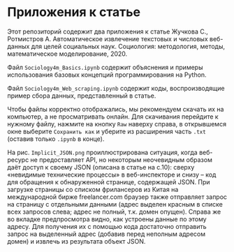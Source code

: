 # Приложения к статье
Этот репозиторий содержит два приложения к статье Жучкова С., Ротмистров А. Автоматическое извлечение текстовых и числовых веб-данных для целей социальных наук. Социология: методология, методы, математическое моделирование, 2020.

Файл `Sociology4m_Basics.ipynb` содержит объяснения и примеры использования базовых концепций программирования на Python.

Файл `Sociology4m_Web_scraping.ipynb` содержит коды, воспроизводящие пример сбора данных, представленный в статье.

Чтобы файлы корректно отображались, мы рекомендуем скачать их на компьютер, а не просматривать онлайн. Для скачивания перейдите к нужному файлу, нажмите на кнопку `Raw` наверху справа, в открывшемся окне выберите `Сохранить как` и уберите из расширения часть `.txt` (оставив только `.ipynb` в конце).

На рис. `Implicit_JSON.png` проиллюстрирована ситуация, когда веб-ресурс не предоставляет API, но некоторым неочевидным образом даёт доступ к своему JSON (описана в статье на с.10): сверху «невидимые технические процессы» в веб-инспекторе и снизу – код для обращения к обнаруженной странице, содержащей JSON. При загрузке страницы со списком фрилансеров из Китая на международной бирже freelancer.com  браузер также отправляет запрос на страницу с отдельными данными (адрес выделен красным в списке всех запросов слева; адрес не полный, т.к. домен опущен). Справа же во вкладке предпросмотра видно, как устроены данные по этому адресу. Для получения их с помощью кода достаточно отправить запрос на выделенный адрес (добавив перед неполным адресом домен) и извлечь из результата объект JSON.
